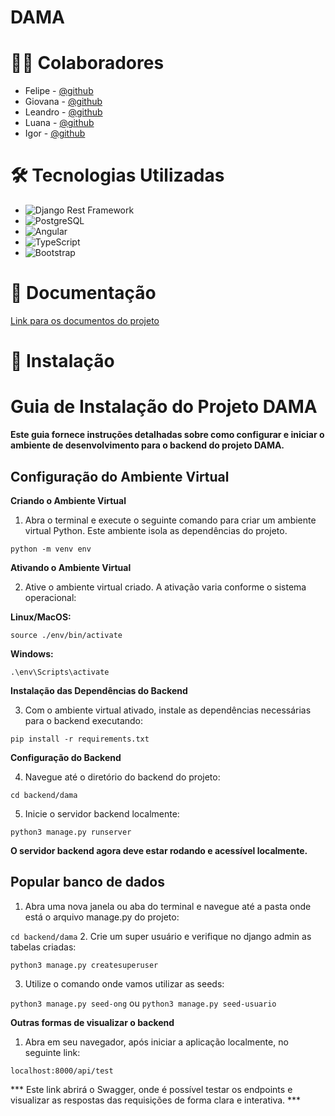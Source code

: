 # DAMA

# 👩‍💻 Colaboradores

- Felipe - [@github](https://github.com/)
- Giovana - [@github](https://github.com/)
- Leandro - [@github](https://github.com/)
- Luana - [@github](https://github.com/)
- Igor - [@github](https://github.com/)

# 🛠️ Tecnologias Utilizadas

- ![Django Rest Framework](https://img.shields.io/badge/Django%20Rest-Framework-green)
- ![PostgreSQL](https://img.shields.io/badge/PostgreSQL-blue)
- ![Angular](https://img.shields.io/badge/Angular-DD0031?logo=angular&logoColor=white)
- ![TypeScript](https://img.shields.io/badge/TypeScript-3178C6?logo=typescript&logoColor=white)
- ![Bootstrap](https://img.shields.io/badge/Bootstrap-563D7C?logo=bootstrap&logoColor=white)

# 📃 Documentação

[Link para os documentos do projeto](doc/documentacao.md)

# 🔧 Instalação

# Guia de Instalação do Projeto DAMA

**Este guia fornece instruções detalhadas sobre como configurar e iniciar o ambiente de desenvolvimento para o backend do projeto DAMA.**


## **Configuração do Ambiente Virtual**

**Criando o Ambiente Virtual**

1. Abra o terminal e execute o seguinte comando para criar um ambiente virtual Python. Este ambiente isola as dependências do projeto.

`python -m venv env`

**Ativando o Ambiente Virtual**

2. Ative o ambiente virtual criado. A ativação varia conforme o sistema operacional:

**Linux/MacOS:**

`source ./env/bin/activate`

**Windows:**

`.\env\Scripts\activate`

**Instalação das Dependências do Backend**

3. Com o ambiente virtual ativado, instale as dependências necessárias para o backend executando:

`pip install -r requirements.txt`

**Configuração do Backend**

4. Navegue até o diretório do backend do projeto:

`cd backend/dama`

5. Inicie o servidor backend localmente:

`python3 manage.py runserver`

**O servidor backend agora deve estar rodando e acessível localmente.**

## **Popular banco de dados**

1. Abra uma nova janela ou aba do terminal e navegue até a pasta onde está o arquivo manage.py do projeto:

`cd backend/dama`
2. Crie um super usuário e verifique no django admin as tabelas criadas:

`python3 manage.py createsuperuser`

3. Utilize o comando onde vamos utilizar as seeds:

`python3 manage.py seed-ong`
ou
`python3 manage.py seed-usuario`

**Outras formas de visualizar o backend**

1. Abra em seu navegador, após iniciar a aplicação localmente, no seguinte link:

`localhost:8000/api/test`

*** Este link abrirá o Swagger, onde é possível testar os endpoints e visualizar as respostas das requisições de forma clara e interativa. ***


